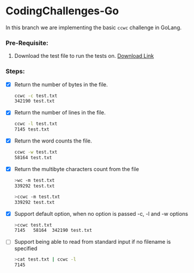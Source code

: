 # CodingChallenges-Go

In this branch we are implementing the basic `ccwc` challenge in GoLang.

### Pre-Requisite:

1. Download the test file to run the tests on. [Download Link](https://www.dropbox.com/scl/fi/d4zs6aoq6hr3oew2b6a9v/test.txt?rlkey=20c9d257pxd5emjjzd1gcbn03&dl=0)

### Steps:

- [x] Return the number of bytes in the file.

  ```sh
  ccwc -c test.txt
  342190 test.txt
  ```

- [x] Return the number of lines in the file.

  ```sh
  ccwc -l test.txt
  7145 test.txt
  ```

- [x] Return the word counts the file.

  ```sh
  ccwc -w test.txt
  58164 test.txt
  ```

- [x] Return the multibyte characters count from the file

  ```sh
  >wc -m test.txt
  339292 test.txt

  >ccwc -m test.txt
  339292 test.txt
  ```

- [x] Support default option, when no option is passed -c, -l and -w options

  ```sh
  >ccwc test.txt
  7145   58164  342190 test.txt
  ```

- [ ] Support being able to read from standard input if no filename is specified

  ```sh
  >cat test.txt | ccwc -l
  7145
  ```
